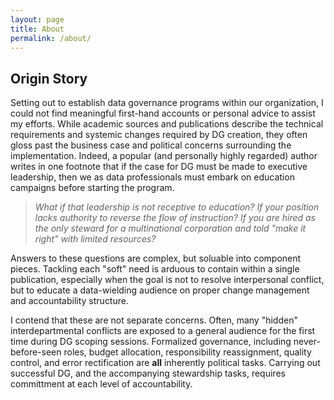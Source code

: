 ```yaml
---
layout: page
title: About
permalink: /about/
---
```

<h2>Origin Story</h2>

Setting out to establish data governance programs within our organization, I could not find meaningful first-hand accounts
  or personal advice to assist my efforts. While academic sources and publications describe the technical requirements and systemic
  changes required by DG creation, they often gloss past the business case and political concerns surrounding the implementation. Indeed,
  a popular (and personally highly regarded) author writes in one footnote that if the case for DG must be made to executive leadership,
  then we as data professionals must embark on education campaigns before starting the program.<br>


  ><em>What if that leadership is not receptive to education? If your position lacks authority to reverse the flow of instruction? If you
    are hired as the only steward for a multinational corporation and told "make it right" with limited resources?</em><br>


  Answers to these questions are complex, but soluable into component pieces. Tackling each "soft" need is arduous to contain within a
  single publication, especially when the goal is not to resolve interpersonal conflict, but to educate a data-wielding audience on
  proper change management and accountability structure.<br>


  I contend that these are not separate concerns. Often, many "hidden" interdepartmental conflicts are exposed to a general audience for
  the first time during DG scoping sessions. Formalized governance, including never-before-seen roles, budget allocation, responsibility
  reassignment, quality control, and error rectification are __all__ inherently political tasks. Carrying out successful DG, and the
  accompanying stewardship tasks, requires committment at each level of accountability.<br>
